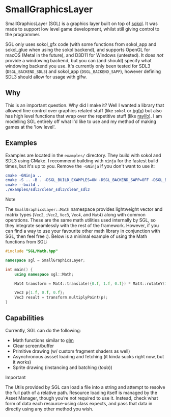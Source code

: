 # SmallGraphicsLayer
SmallGraphicsLayer (SGL) is a graphics layer built on top of [sokol](https://github.com/floooh/sokol). It was made to support low level game development, whilst still giving control to the programmer.

SGL only uses sokol_gfx code (with some functions from sokol_app and sokol_glue when using the sokol backend), and supports OpenGL for macOS (Metal in the future), and D3D11 for Windows (untested). It does *not* provide a windowing backend, but you can (and should) specify what windowing backend you use. It's currently only been tested for SDL3 (`DSGL_BACKEND_SDL3`) and sokol_app (`DSGL_BACKEND_SAPP`), however defining SDL3 should allow for usage with glfw.

## Why
This is an important question. Why did I make it? Well I wanted a library that allowed fine control over graphics related stuff (like `sokol` or [bgfx](https://github.com/bkaradzic/bgfx)) but also has high level functions that wrap over the repetitive stuff (like [raylib](https://github.com/raysan5/raylib)). I am modelling SGL entirely off what I'd like to use and my method of making games at the 'low level'.

## Examples
Examples are located in the `examples/` directory. They build with sokol and SDL3 using CMake. I recommend building with `ninja` for the fastest build times, but it's up to you. Remove the `-GNinja` if you don't want to use it:
```cmake
cmake -GNinja ..
cmake -S .. -B . -DSGL_BUILD_EXAMPLES=ON -DSGL_BACKEND_SAPP=OFF -DSGL_BACKEND_SDL3=ON
cmake --build .
./examples/sdl3/clear_sdl3/clear_sdl3
```
> [!NOTE]
> The `SmallGraphicsLayer::Math` namespace provides lightweight vector and matrix types (`Vec2`, `iVec2`, `Vec3`, `Vec4`, and `Mat4`) along with common operations. These are the same math utilities used internally by SGL, so they integrate seamlessly with the rest of the framework. However, if you can find a way to use your favourite other math library in conjunction with SGL, then feel free :). Below is a minimal example of using the Math functions from SGL:

```cpp
#include "SGL/Math.hpp"

namespace sgl = SmallGraphicsLayer;

int main() {
    using namespace sgl::Math;

    Mat4 transform = Mat4::translate({0.f, 1.f, 0.f}) * Mat4::rotateY(1.57f);

    Vec3 p{1.f, 0.f, 0.f};
    Vec3 result = transform.multiplyPoint(p);
}
```
## Capabilities
Currently, SGL can do the following:
- Math functions similar to [glm](https://github.com/g-truc/glm)
- Clear screen/buffer
- Primitive drawing (w/ custom fragment shaders as well)
- Asynchronous assset loading and fetching (it kinda sucks right now, but it works)
- Sprite drawing (instancing and batching (*todo*))


>[!IMPORTANT]
> The Utils provided by SGL can load a file into a string and attempt to resolve the full path of a relative path. Resource loading itself is managed by the Asset Manager, though you’re not required to use it. Instead, check what form of data each resource-using class expects, and pass that data in directly using any other method you wish.